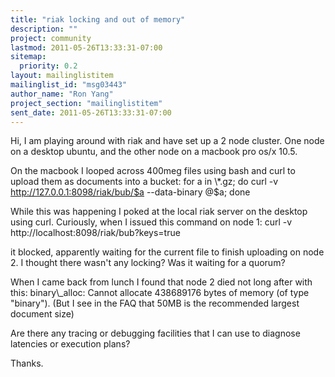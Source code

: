 ```yaml
---
title: "riak locking and out of memory"
description: ""
project: community
lastmod: 2011-05-26T13:33:31-07:00
sitemap:
  priority: 0.2
layout: mailinglistitem
mailinglist_id: "msg03443"
author_name: "Ron Yang"
project_section: "mailinglistitem"
sent_date: 2011-05-26T13:33:31-07:00
---
```



Hi, I am playing around with riak and have set up a 2 node cluster.
One node on a desktop ubuntu, and the other node on a macbook pro os/x
10.5.

On the macbook I looped across 400meg files using bash and curl to
upload them as documents into a bucket:
 for a in \\*.gz; do curl -v http://127.0.0.1:8098/riak/bub/$a
--data-binary @$a; done

While this was happening I poked at the local riak server on the
desktop using curl. Curiously, when I issued this command on node 1:
 curl -v http://localhost:8098/riak/bub?keys=true

it blocked, apparently waiting for the current file to finish
uploading on node 2. I thought there wasn't any locking? Was it
waiting for a quorum?

When I came back from lunch I found that node 2 died not long after with this:
binary\\_alloc: Cannot allocate 438689176 bytes of memory (of type "binary").
(But I see in the FAQ that 50MB is the recommended largest document size)

Are there any tracing or debugging facilities that I can use to
diagnose latencies or execution plans?

Thanks.

